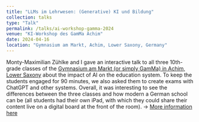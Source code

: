 ```yaml
---
title: "LLMs im Lehrwesen: (Generative) KI und Bildung"
collection: talks
type: "Talk"
permalink: /talks/ai-workshop-gamma-2024
venue: "KI-Workshop des GamMa Achim"
date: 2024-04-16
location: "Gymnasium am Markt, Achim, Lower Saxony, Germany"
---
```


Monty-Maximilian Zühlke and I gave an interactive talk to all three 10th-grade classes of the [Gymnasium am Markt (or simply GamMa) in Achim, Lower Saxony](https://gamma-achim.de/homepage/) about the impact of AI on the education system. To keep the students engaged for 90 minutes, we also asked them to create exams with ChatGPT and other systems. Overall, it was interesting to see the differences between the three classes and how modern a German school can be (all students had their own iPad, with which they could share their content live on a digital board at the front of the room). <span>&#8594;</span> [More information here](https://gamma-achim.de/homepage/ki-workshop-2024.html)